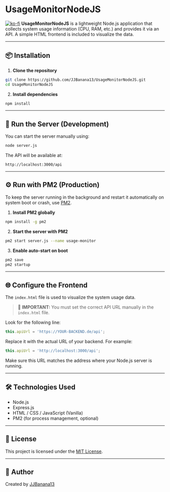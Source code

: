 # UsageMonitorNodeJS
[![ko-fi](https://ko-fi.com/img/githubbutton_sm.svg)](https://ko-fi.com/R5R213KNI5)
**UsageMonitorNodeJS** is a lightweight Node.js application that collects system usage information (CPU, RAM, etc.) and provides it via an API. A simple HTML frontend is included to visualize the data.

---

## 📦 Installation

1. **Clone the repository**

```bash
git clone https://github.com/JJBanana13/UsageMonitorNodeJS.git
cd UsageMonitorNodeJS
```

2. **Install dependencies**

```bash
npm install
```

---

## 🚀 Run the Server (Development)

You can start the server manually using:

```bash
node server.js
```

The API will be available at:

```
http://localhost:3000/api
```

---

## ⚙️ Run with PM2 (Production)

To keep the server running in the background and restart it automatically on system boot or crash, use [PM2](https://pm2.keymetrics.io/).

1. **Install PM2 globally**

```bash
npm install -g pm2
```

2. **Start the server with PM2**

```bash
pm2 start server.js --name usage-monitor
```

3. **Enable auto-start on boot**

```bash
pm2 save
pm2 startup
```

---

## 🌐 Configure the Frontend

The `index.html` file is used to visualize the system usage data.

> 🔧 **IMPORTANT:** You must set the correct API URL manually in the `index.html` file.

Look for the following line:

```js
this.apiUrl = 'https://YOUR-BACKEND.de/api';
```

Replace it with the actual URL of your backend. For example:

```js
this.apiUrl = 'http://localhost:3000/api';
```

Make sure this URL matches the address where your Node.js server is running.

---

## 🛠️ Technologies Used

- Node.js
- Express.js
- HTML / CSS / JavaScript (Vanilla)
- PM2 (for process management, optional)

---

## 📄 License

This project is licensed under the [MIT License](LICENSE).

---

## 👤 Author

Created by [JJBanana13](https://github.com/JJBanana13)
